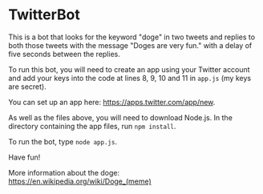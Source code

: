 # TwitterBot



This is a bot that looks for the keyword "doge" in two tweets and replies to both those tweets with the message "Doges are very fun." with a delay of five seconds between the replies.

To run this bot, you will need to create an app using your Twitter account and add your keys into the code at lines 8, 9, 10 and 11 in `app.js` (my keys are secret).

You can set up an app here: https://apps.twitter.com/app/new.

As well as the files above, you will need to download Node.js.  In the directory containing the app files, run `npm install`.

To run the bot, type `node app.js`.

Have fun!

More information about the doge: https://en.wikipedia.org/wiki/Doge_(meme)
